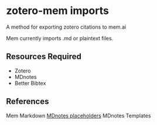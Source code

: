 # zotero-mem imports
A method for exporting zotero citations to mem.ai


Mem currently imports .md or plaintext files.

## Resources Required

* Zotero
* MDnotes
* Better Bibtex 

## References
Mem Markdown
[MDnotes placeholders](https://argentinaos.com/zotero-mdnotes/docs/advanced/placeholders/)
MDnotes Templates
